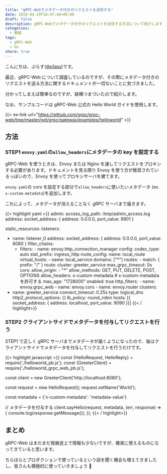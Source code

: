 ```yaml
---
title: "gRPC-Webでメタデータ付きのリクエストを送信する"
date: 2019-04-29T18:47:48+09:00
draft: false
description: gRPC-Webでメタデータ付きのリクエストを送信する方法について紹介します。
categories:
  - 開発
tags:
  - gRPC-Web
  - Go
share: true
---
```


こんにちは、ぷらす([@p1ass](https://twitter.com/p1ass))です。

最近、gRPC-Web について調査しているのですが、その際にメタデータ付きのリクエストを送る方法に関するドキュメントが一切ないことに気づきました。

分かってしまえば簡単なのですが、結構つまづいたので紹介します。

なお、サンプルコードは gRPC-Web 公式の Hello World ガイドを使用します。

{{< ex-link url="https://github.com/grpc/grpc-web/tree/master/net/grpc/gateway/examples/helloworld" >}}

<!--more-->

## 方法

### STEP1 `enovy.yaml`の`allow_headers`にメタデータの key を設定する

gRPC-Web を使うときは、Envoy または Nginx を通してリクエストをプロキシする必要があります。ドキュメントを見る限り Envoy を使う方が推奨されているっぽいので、Envoy を使ってプロキシサーバを建てます。

`envoy.yaml`の cors を設定する部分で`allow_headers`に使いたいメタデータ (ex. `x-custom-metadata`)を追加します。

これによって、メタデータが消えることなく gRPC サーバまで届きます。

{{< highlight yaml >}}
admin:
access_log_path: /tmp/admin_access.log
address:
socket_address: { address: 0.0.0.0, port_value: 9901 }

static_resources:
listeners:

- name: listener_0
  address:
  socket_address: { address: 0.0.0.0, port_value: 8080 }
  filter_chains:
  - filters: - name: envoy.http_connection_manager
    config:
    codec_type: auto
    stat_prefix: ingress_http
    route_config:
    name: local_route
    virtual_hosts: - name: local_service
    domains: ["*"]
    routes: - match: { prefix: "/" }
    route:
    cluster: greeter_service
    max_grpc_timeout: 0s
    cors:
    allow_origin: - "\*"
    allow_methods: GET, PUT, DELETE, POST, OPTIONS
    allow_headers: x-custom-metadata # x-custom-metadata を許可する
    max_age: "1728000"
    enabled: true
    http_filters: - name: envoy.grpc_web - name: envoy.cors - name: envoy.router
    clusters:
- name: greeter_service
  connect_timeout: 0.25s
  type: logical_dns
  http2_protocol_options: {}
  lb_policy: round_robin
  hosts: [{ socket_address: { address: localhost, port_value: 9090 }}]
  {{< / highlight>}}

### STEP2 クライアントサイドでメタデータを付与してリクエストを行う

STEP1 で正しく gRPC サーバまでメタデータが届くようになったので、後はクライアントサイドでメタデータを付与してリクエストを行うだけです。

{{< highlight javascript >}}
const {HelloRequest, HelloReply} = require('./helloworld_pb.js');
const {GreeterClient} = require('./helloworld_grpc_web_pb.js');

const client = new GreeterClient('http://localhost:8080');

const request = new HelloRequest();
request.setName('World');

const metadata = {'x-custom-metadata': 'metadata-value'}

// メタデータを付与する
client.sayHello(request, metadata, (err, response) => {
console.log(response.getMessage());
});
{{< / highlight>}}

## まとめ

gRPC-Web はまだまだ発展途上で情報も少ないですが、確実に使えるものになってきていると思います。

ちらほらとプロダクションで使っているという話を聞く機会も増えてきましたし、皆さんも積極的に使っていきましょう 💪
